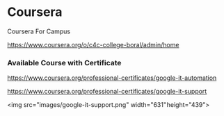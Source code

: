 # Coursera

Coursera For Campus

https://www.coursera.org/o/c4c-college-boral/admin/home

### Available Course with Certificate

https://www.coursera.org/professional-certificates/google-it-automation

https://www.coursera.org/professional-certificates/google-it-support

<img src="images/google-it-support.png" width="631" height="439"></img>
